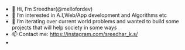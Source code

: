 - 👋 Hi, I’m Sreedhar(@mellofordev)
- 👀 I’m interested in A.I,Web/App development and Algorithms etc
- 💞️ I’m  iterating over current world problems and wanted to build some projects that will help society in some ways
- 📫 Contact me: https://instagram.com/sreedhar_k.s/
- 

<!---
mellofordev/mellofordev is a ✨ special ✨ repository because its `README.md` (this file) appears on your GitHub profile.
You can click the Preview link to take a look at your changes.
--->
